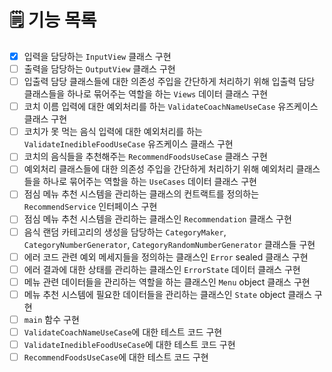 # 🗒️ 기능 목록
- [X] 입력을 담당하는 `InputView` 클래스 구현
- [ ] 출력을 담당하는 `OutputView` 클래스 구현
- [ ] 입출력 담당 클래스들에 대한 의존성 주입을 간단하게 처리하기 위해 입출력 담당 클래스들을 하나로 묶어주는 역할을 하는 `Views` 데이터 클래스 구현
- [ ] 코치 이름 입력에 대한 예외처리를 하는 `ValidateCoachNameUseCase` 유즈케이스 클래스 구현
- [ ] 코치가 못 먹는 음식 입력에 대한 예외처리를 하는 `ValidateInedibleFoodUseCase` 유즈케이스 클래스 구현
- [ ] 코치의 음식들을 추천해주는 `RecommendFoodsUseCase` 클래스 구현
- [ ] 예외처리 클래스들에 대한 의존성 주입을 간단하게 처리하기 위해 예외처리 클래스들을 하나로 묶어주는 역할을 하는 `UseCases` 데이터 클래스 구현
- [ ] 점심 메뉴 추천 시스템을 관리하는 클래스의 컨트랙트를 정의하는 `RecommendService` 인터페이스 구현
- [ ] 점심 메뉴 추천 시스템을 관리하는 클래스인 `Recommendation` 클래스 구현
- [ ] 음식 랜덤 카테고리의 생성을 담당하는 `CategoryMaker`, `CategoryNumberGenerator`, `CategoryRandomNumberGenerator` 클래스들 구현
- [ ] 에러 코드 관련 예외 메세지들을 정의하는 클래스인 `Error` sealed 클래스 구현
- [ ] 에러 결과에 대한 상태를 관리하는 클래스인 `ErrorState` 데이터 클래스 구현
- [ ] 메뉴 관련 데이터들을 관리하는 역할을 하는 클래스인 `Menu` object 클래스 구현
- [ ] 메뉴 추천 시스템에 필요한 데이터들을 관리하는 클래스인 `State` object 클래스 구현
- [ ] `main` 함수 구현
- [ ] `ValidateCoachNameUseCase`에 대한 테스트 코드 구현
- [ ] `ValidateInedibleFoodUseCase`에 대한 테스트 코드 구현
- [ ] `RecommendFoodsUseCase`에 대한 테스트 코드 구현